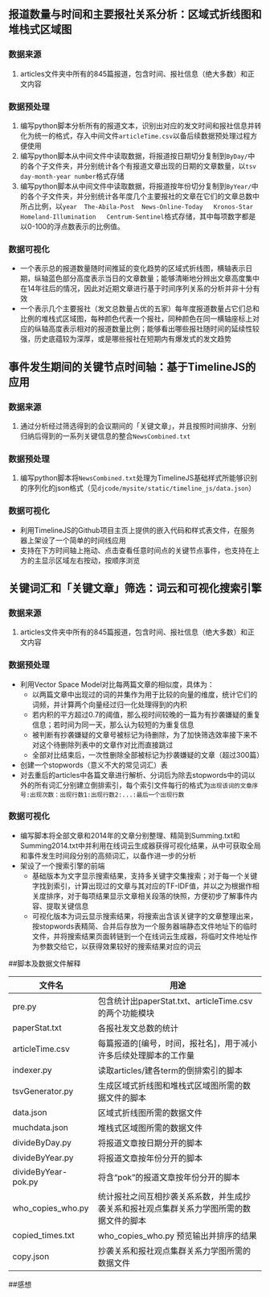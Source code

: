 ## 报道数量与时间和主要报社关系分析：区域式折线图和堆栈式区域图
### 数据来源
1. articles文件夹中所有的845篇报道，包含时间、报社信息（绝大多数）和正文内容

### 数据预处理
1. 编写python脚本分析所有的报道文本，识别出对应的发文时间和报社信息并转化为统一的格式，存入中间文件`articleTime.csv`以备后续数据预处理过程方便使用
2. 编写python脚本从中间文件中读取数据，将报道按日期切分复制到`ByDay/`中的各个子文件夹，并分别统计各个有报道文章出现的日期的文章数量，以`tsv day-month-year	number`格式存储
3. 编写python脚本从中间文件中读取数据，将报道按年份切分复制到`ByYear/`中的各个子文件夹，并分别统计各年度几个主要报社的文章在它们的文章总数中所占比例，以`year	The-Abila-Post	News-Online-Today	Kronos-Star	Homeland-Illumination	Centrum-Sentinel`格式存储，其中每项数字都是以0-100的浮点数表示的比例值。

### 数据可视化
 - 一个表示总的报道数量随时间推延的变化趋势的区域式折线图，横轴表示日期，纵轴蓝色部分高度表示当日的文章数量；能够清晰地分辨出文章高度集中在14年往后的情况，因此对近期文章进行基于时间序列关系的分析并非十分有效
 - 一个表示几个主要报社（发文总数量占优的五家）每年度报道数量占它们总和比例的堆栈式区域图，每种颜色代表一个报社，同种颜色在同一横轴座标上对应的纵轴高度表示相对的报道数量比例；能够看出哪些报社随时间的延续性较强，历史底蕴较为深厚，或是哪些报社在短期内有爆发式的发文趋势
 
 
## 事件发生期间的关键节点时间轴：基于TimelineJS的应用
### 数据来源
1. 通过分析经过筛选得到的会议期间的「关键文章」，并且按照时间排序、分别归纳后得到的一系列关键信息的整合`NewsCombined.txt`

### 数据预处理
1. 编写python脚本将`NewsCombined.txt`处理为TimelineJS基础样式所能够识别的序列化的json格式（见`djcode/mysite/static/timeline_js/data.json`）


### 数据可视化
 - 利用TimelineJS的Github项目主页上提供的嵌入代码和样式表文件，在服务器上架设了一个简单的时间线应用
 - 支持在下方时间轴上拖动、点击查看任意时间点的关键节点事件，也支持在上方的主显示区域左右按动，按顺序浏览
 
## 关键词汇和「关键文章」筛选：词云和可视化搜索引擎
### 数据来源
1. articles文件夹中所有的845篇报道，包含时间、报社信息（绝大多数）和正文内容

### 数据预处理
 - 利用Vector Space Model对比每两篇文章的相似度，具体为：
 	- 以两篇文章中出现过的词的并集作为用于比较的向量的维度，统计它们的词频，并计算两个向量经过归一化处理得到的内积
 	- 若内积的平方超过0.7的阈值，那么视时间较晚的一篇为有抄袭嫌疑的重复信息；若时间为同一天，那么认为较短的为重复信息
 	- 被判断有抄袭嫌疑的文章号被标记为待删除，为了加快筛选效率接下来不对这个待删除列表中的文章作对比而直接跳过
 	- 全部对比结束后，一次性删除全部被标记为抄袭嫌疑的文章（超过300篇）
 - 创建一个stopwords（意义不大的常见词汇）表
 - 对去重后的articles中各篇文章进行解析、分词后为除去stopwords中的词以外的所有词汇分别建立倒排索引，每个索引文件每行的格式为`出现该词的文章序号:出现次数：出现行数1:出现行数2:...:最后一个出现行数`
 
### 数据可视化
 - 编写脚本将全部文章和2014年的文章分别整理、精简到Summing.txt和Summing2014.txt中并利用在线词云生成器获得可视化结果，从中可获取全局和事件发生时间段分别的高频词汇，以备作进一步的分析
 - 架设了一个搜索引擎的前端
 	- 基础版本为文字显示搜索结果，支持多关键字交集搜索；对于每一个关键字找到索引，计算出现过的文章与其对应的TF-IDF值，并以之为根据作相关度排序，对于每项结果显示文章相关段落的快照，方便初步了解事件内容、提取关键信息
 	- 可视化版本为词云显示搜索结果，将搜索出含该关键字的文章整理出来，按stopwords表精简、合并后存放为一个服务器端静态文件地址下的临时文件，并将搜索结果页面转链到一个在线词云生成器，将临时文件地址作为参数交给它，以获得效果较好的搜索结果对应的词云
 	
##脚本及数据文件解释

|         文件名        |                                  用途                                       |
|-----------------------|-----------------------------------------------------------------------------|
| pre.py           | 包含统计出paperStat.txt、articleTime.csv的两个功能模块                                                     |
| paperStat.txt          | 各报社发文总数的统计                                                    |
| articleTime.csv          | 每篇报道的[编号，时间，报社名]，用于减小许多后续处理脚本的工作量 |
| indexer.py  | 读取articles/建各term的倒排索引的脚本                                                          |
| tsvGenerator.py      | 生成区域式折线图和堆栈式区域图所需的数据文件的脚本                                                            |
| data.json            | 区域式折线图所需的数据文件                                                          |
| muchdata.json          | 堆栈式区域图所需的数据文件                                               |
| divideByDay.py           | 将报道文章按日期分开的脚本                                                        |
| divideByYear.py            | 将报道文章按年份分开的脚本                                                          |
| divideByYear-pok.py          | 将含“pok”的报道文章按年份分开的脚本                                               |
| who_copies_who.py           | 统计报社之间互相抄袭关系系数，并生成抄袭关系和报社观点集群关系力学图所需的数据文件的脚本                                                      |
| copied_times.txt          | who_copies_who.py 预览输出并排序的结果                                               |
| copy.json           | 抄袭关系和报社观点集群关系力学图所需的数据文件                                                      |


##感想


